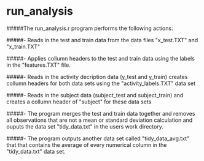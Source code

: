 # run_analysis
#####The run_analysis.r program performs the following actions:

#####- Reads in the test and train data from the data files "x_test.TXT" and "x_train.TXT"

#####- Applies collumn headers to the test and train data using the labels in the "features.TXT" file.

#####- Reads in the activity decription data (y_test and y_train) creates collumn headers for both data sets using the "activity_labels.TXT" data set

#####- Reads in the subject data (subject_test and subject_train) and creates a collumn header of "subject" for these data sets

#####- The program merges the test and train data together and removes all observations that are not a mean or standard deviation calculation and ouputs the data set "tidy_data.txt" in the users work directory.

#####- The program outputs another data set called "tidy_data_avg.txt" that that contains the average of every numerical column in the "tidy_data.txt" data set.
